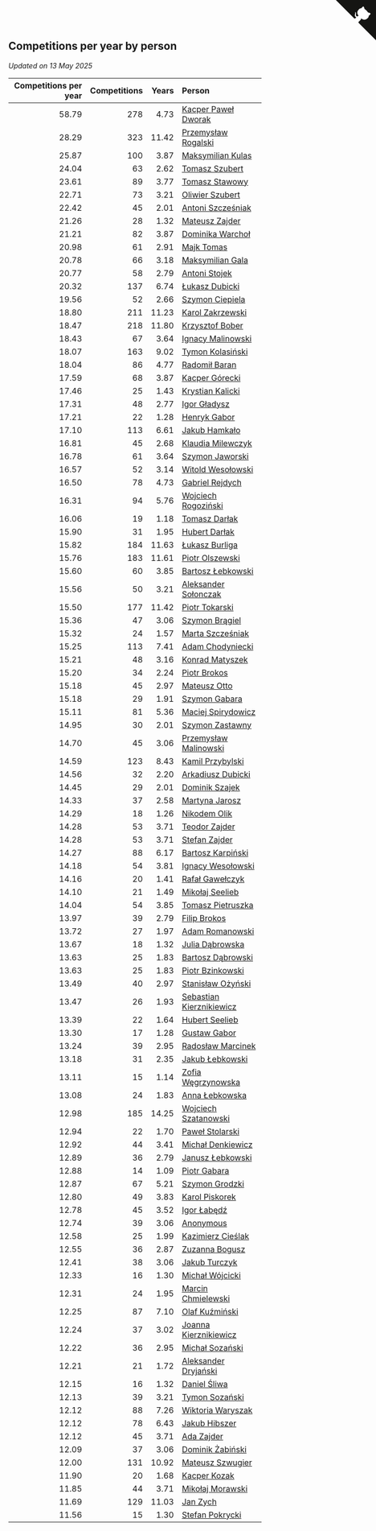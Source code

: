## Competitions per year by person

*Updated on 13 May 2025*

| Competitions per year | Competitions | Years | Person |
| ---: | ---: | ---: | :--- |
| 58.79 | 278 | 4.73 | [Kacper Paweł Dworak](https://www.worldcubeassociation.org/persons/2020DWOR01) |
| 28.29 | 323 | 11.42 | [Przemysław Rogalski](https://www.worldcubeassociation.org/persons/2013ROGA02) |
| 25.87 | 100 | 3.87 | [Maksymilian Kulas](https://www.worldcubeassociation.org/persons/2021KULA02) |
| 24.04 | 63 | 2.62 | [Tomasz Szubert](https://www.worldcubeassociation.org/persons/2022SZUB02) |
| 23.61 | 89 | 3.77 | [Tomasz Stawowy](https://www.worldcubeassociation.org/persons/2021STAW01) |
| 22.71 | 73 | 3.21 | [Oliwier Szubert](https://www.worldcubeassociation.org/persons/2022SZUB01) |
| 22.42 | 45 | 2.01 | [Antoni Szcześniak](https://www.worldcubeassociation.org/persons/2023SZCZ04) |
| 21.26 | 28 | 1.32 | [Mateusz Zajder](https://www.worldcubeassociation.org/persons/2024ZAJD01) |
| 21.21 | 82 | 3.87 | [Dominika Warchoł](https://www.worldcubeassociation.org/persons/2021WARC01) |
| 20.98 | 61 | 2.91 | [Majk Tomas](https://www.worldcubeassociation.org/persons/2022TOMA05) |
| 20.78 | 66 | 3.18 | [Maksymilian Gala](https://www.worldcubeassociation.org/persons/2022GALA01) |
| 20.77 | 58 | 2.79 | [Antoni Stojek](https://www.worldcubeassociation.org/persons/2022STOJ03) |
| 20.32 | 137 | 6.74 | [Łukasz Dubicki](https://www.worldcubeassociation.org/persons/2018DUBI01) |
| 19.56 | 52 | 2.66 | [Szymon Ciepiela](https://www.worldcubeassociation.org/persons/2022CIEP01) |
| 18.80 | 211 | 11.23 | [Karol Zakrzewski](https://www.worldcubeassociation.org/persons/2014ZAKR01) |
| 18.47 | 218 | 11.80 | [Krzysztof Bober](https://www.worldcubeassociation.org/persons/2013BOBE01) |
| 18.43 | 67 | 3.64 | [Ignacy Malinowski](https://www.worldcubeassociation.org/persons/2021MALI02) |
| 18.07 | 163 | 9.02 | [Tymon Kolasiński](https://www.worldcubeassociation.org/persons/2016KOLA02) |
| 18.04 | 86 | 4.77 | [Radomił Baran](https://www.worldcubeassociation.org/persons/2020BARA02) |
| 17.59 | 68 | 3.87 | [Kacper Górecki](https://www.worldcubeassociation.org/persons/2021GORE01) |
| 17.46 | 25 | 1.43 | [Krystian Kalicki](https://www.worldcubeassociation.org/persons/2023KALI10) |
| 17.31 | 48 | 2.77 | [Igor Gładysz](https://www.worldcubeassociation.org/persons/2022GLAD01) |
| 17.21 | 22 | 1.28 | [Henryk Gabor](https://www.worldcubeassociation.org/persons/2024GABO02) |
| 17.10 | 113 | 6.61 | [Jakub Hamkało](https://www.worldcubeassociation.org/persons/2018HAMK01) |
| 16.81 | 45 | 2.68 | [Klaudia Milewczyk](https://www.worldcubeassociation.org/persons/2022MILE05) |
| 16.78 | 61 | 3.64 | [Szymon Jaworski](https://www.worldcubeassociation.org/persons/2021JAWO01) |
| 16.57 | 52 | 3.14 | [Witold Wesołowski](https://www.worldcubeassociation.org/persons/2022WESO01) |
| 16.50 | 78 | 4.73 | [Gabriel Rejdych](https://www.worldcubeassociation.org/persons/2020REJD01) |
| 16.31 | 94 | 5.76 | [Wojciech Rogoziński](https://www.worldcubeassociation.org/persons/2019ROGO04) |
| 16.06 | 19 | 1.18 | [Tomasz Darłak](https://www.worldcubeassociation.org/persons/2024DARL01) |
| 15.90 | 31 | 1.95 | [Hubert Darłak](https://www.worldcubeassociation.org/persons/2023DARL03) |
| 15.82 | 184 | 11.63 | [Łukasz Burliga](https://www.worldcubeassociation.org/persons/2013BURL01) |
| 15.76 | 183 | 11.61 | [Piotr Olszewski](https://www.worldcubeassociation.org/persons/2013OLSZ02) |
| 15.60 | 60 | 3.85 | [Bartosz Łebkowski](https://www.worldcubeassociation.org/persons/2021LEBK01) |
| 15.56 | 50 | 3.21 | [Aleksander Sołonczak](https://www.worldcubeassociation.org/persons/2022SOLO01) |
| 15.50 | 177 | 11.42 | [Piotr Tokarski](https://www.worldcubeassociation.org/persons/2013TOKA01) |
| 15.36 | 47 | 3.06 | [Szymon Brągiel](https://www.worldcubeassociation.org/persons/2022BRAG03) |
| 15.32 | 24 | 1.57 | [Marta Szcześniak](https://www.worldcubeassociation.org/persons/2023SZCZ07) |
| 15.25 | 113 | 7.41 | [Adam Chodyniecki](https://www.worldcubeassociation.org/persons/2017CHOD02) |
| 15.21 | 48 | 3.16 | [Konrad Matyszek](https://www.worldcubeassociation.org/persons/2022MATY02) |
| 15.20 | 34 | 2.24 | [Piotr Brokos](https://www.worldcubeassociation.org/persons/2023BROK01) |
| 15.18 | 45 | 2.97 | [Mateusz Otto](https://www.worldcubeassociation.org/persons/2022OTTO01) |
| 15.18 | 29 | 1.91 | [Szymon Gabara](https://www.worldcubeassociation.org/persons/2023GABA01) |
| 15.11 | 81 | 5.36 | [Maciej Spirydowicz](https://www.worldcubeassociation.org/persons/2020SPIR01) |
| 14.95 | 30 | 2.01 | [Szymon Zastawny](https://www.worldcubeassociation.org/persons/2023ZAST01) |
| 14.70 | 45 | 3.06 | [Przemysław Malinowski](https://www.worldcubeassociation.org/persons/2022MALI01) |
| 14.59 | 123 | 8.43 | [Kamil Przybylski](https://www.worldcubeassociation.org/persons/2016PRZY01) |
| 14.56 | 32 | 2.20 | [Arkadiusz Dubicki](https://www.worldcubeassociation.org/persons/2023DUBI01) |
| 14.45 | 29 | 2.01 | [Dominik Szajek](https://www.worldcubeassociation.org/persons/2023SZAJ01) |
| 14.33 | 37 | 2.58 | [Martyna Jarosz](https://www.worldcubeassociation.org/persons/2022JARO01) |
| 14.29 | 18 | 1.26 | [Nikodem Olik](https://www.worldcubeassociation.org/persons/2024OLIK01) |
| 14.28 | 53 | 3.71 | [Teodor Zajder](https://www.worldcubeassociation.org/persons/2021ZAJD03) |
| 14.28 | 53 | 3.71 | [Stefan Zajder](https://www.worldcubeassociation.org/persons/2021ZAJD02) |
| 14.27 | 88 | 6.17 | [Bartosz Karpiński](https://www.worldcubeassociation.org/persons/2019KARP03) |
| 14.18 | 54 | 3.81 | [Ignacy Wesołowski](https://www.worldcubeassociation.org/persons/2021WESO01) |
| 14.16 | 20 | 1.41 | [Rafał Gawełczyk](https://www.worldcubeassociation.org/persons/2023GAWE01) |
| 14.10 | 21 | 1.49 | [Mikołaj Seelieb](https://www.worldcubeassociation.org/persons/2023SEEL04) |
| 14.04 | 54 | 3.85 | [Tomasz Pietruszka](https://www.worldcubeassociation.org/persons/2021PIET01) |
| 13.97 | 39 | 2.79 | [Filip Brokos](https://www.worldcubeassociation.org/persons/2022BROK03) |
| 13.72 | 27 | 1.97 | [Adam Romanowski](https://www.worldcubeassociation.org/persons/2023ROMA10) |
| 13.67 | 18 | 1.32 | [Julia Dąbrowska](https://www.worldcubeassociation.org/persons/2024DABR01) |
| 13.63 | 25 | 1.83 | [Bartosz Dąbrowski](https://www.worldcubeassociation.org/persons/2023DABR07) |
| 13.63 | 25 | 1.83 | [Piotr Bzinkowski](https://www.worldcubeassociation.org/persons/2023BZIN01) |
| 13.49 | 40 | 2.97 | [Stanisław Ożyński](https://www.worldcubeassociation.org/persons/2022OZYN01) |
| 13.47 | 26 | 1.93 | [Sebastian Kierznikiewicz](https://www.worldcubeassociation.org/persons/2023KIER02) |
| 13.39 | 22 | 1.64 | [Hubert Seelieb](https://www.worldcubeassociation.org/persons/2023SEEL02) |
| 13.30 | 17 | 1.28 | [Gustaw Gabor](https://www.worldcubeassociation.org/persons/2024GABO01) |
| 13.24 | 39 | 2.95 | [Radosław Marcinek](https://www.worldcubeassociation.org/persons/2022MARC05) |
| 13.18 | 31 | 2.35 | [Jakub Łebkowski](https://www.worldcubeassociation.org/persons/2023LEBK01) |
| 13.11 | 15 | 1.14 | [Zofia Węgrzynowska](https://www.worldcubeassociation.org/persons/2024WEGR01) |
| 13.08 | 24 | 1.83 | [Anna Łebkowska](https://www.worldcubeassociation.org/persons/2023LEBK04) |
| 12.98 | 185 | 14.25 | [Wojciech Szatanowski](https://www.worldcubeassociation.org/persons/2011SZAT01) |
| 12.94 | 22 | 1.70 | [Paweł Stolarski](https://www.worldcubeassociation.org/persons/2023STOL04) |
| 12.92 | 44 | 3.41 | [Michał Denkiewicz](https://www.worldcubeassociation.org/persons/2021DENK01) |
| 12.89 | 36 | 2.79 | [Janusz Łebkowski](https://www.worldcubeassociation.org/persons/2022LEBK01) |
| 12.88 | 14 | 1.09 | [Piotr Gabara](https://www.worldcubeassociation.org/persons/2024GABA02) |
| 12.87 | 67 | 5.21 | [Szymon Grodzki](https://www.worldcubeassociation.org/persons/2020GROD01) |
| 12.80 | 49 | 3.83 | [Karol Piskorek](https://www.worldcubeassociation.org/persons/2021PISK01) |
| 12.78 | 45 | 3.52 | [Igor Łabędź](https://www.worldcubeassociation.org/persons/2021LABE01) |
| 12.74 | 39 | 3.06 | [Anonymous](https://www.worldcubeassociation.org/persons/2022ANON03) |
| 12.58 | 25 | 1.99 | [Kazimierz Cieślak](https://www.worldcubeassociation.org/persons/2023CIES01) |
| 12.55 | 36 | 2.87 | [Zuzanna Bogusz](https://www.worldcubeassociation.org/persons/2022BOGU01) |
| 12.41 | 38 | 3.06 | [Jakub Turczyk](https://www.worldcubeassociation.org/persons/2022TURC02) |
| 12.33 | 16 | 1.30 | [Michał Wójcicki](https://www.worldcubeassociation.org/persons/2024WOJC01) |
| 12.31 | 24 | 1.95 | [Marcin Chmielewski](https://www.worldcubeassociation.org/persons/2023CHMI01) |
| 12.25 | 87 | 7.10 | [Olaf Kuźmiński](https://www.worldcubeassociation.org/persons/2018KUZM02) |
| 12.24 | 37 | 3.02 | [Joanna Kierznikiewicz](https://www.worldcubeassociation.org/persons/2022KIER01) |
| 12.22 | 36 | 2.95 | [Michał Sozański](https://www.worldcubeassociation.org/persons/2022SOZA02) |
| 12.21 | 21 | 1.72 | [Aleksander Dryjański](https://www.worldcubeassociation.org/persons/2023DRYJ01) |
| 12.15 | 16 | 1.32 | [Daniel Śliwa](https://www.worldcubeassociation.org/persons/2024SLIW01) |
| 12.13 | 39 | 3.21 | [Tymon Sozański](https://www.worldcubeassociation.org/persons/2022SOZA01) |
| 12.12 | 88 | 7.26 | [Wiktoria Waryszak](https://www.worldcubeassociation.org/persons/2018WARY01) |
| 12.12 | 78 | 6.43 | [Jakub Hibszer](https://www.worldcubeassociation.org/persons/2018HIBS01) |
| 12.12 | 45 | 3.71 | [Ada Zajder](https://www.worldcubeassociation.org/persons/2021ZAJD01) |
| 12.09 | 37 | 3.06 | [Dominik Żabiński](https://www.worldcubeassociation.org/persons/2022ZABI01) |
| 12.00 | 131 | 10.92 | [Mateusz Szwugier](https://www.worldcubeassociation.org/persons/2014SZWU01) |
| 11.90 | 20 | 1.68 | [Kacper Kozak](https://www.worldcubeassociation.org/persons/2023KOZA05) |
| 11.85 | 44 | 3.71 | [Mikołaj Morawski](https://www.worldcubeassociation.org/persons/2021MORA01) |
| 11.69 | 129 | 11.03 | [Jan Zych](https://www.worldcubeassociation.org/persons/2014ZYCH01) |
| 11.56 | 15 | 1.30 | [Stefan Pokrycki](https://www.worldcubeassociation.org/persons/2024POKR01) |


<a href="https://github.com/maxidragon/wca_statistics_pl" class="github-corner" aria-label="View source on Github"><svg width="80" height="80" viewBox="0 0 250 250" style="fill:#151513; color:#fff; position: absolute; top: 0; border: 0; right: 0;" aria-hidden="true"><path d="M0,0 L115,115 L130,115 L142,142 L250,250 L250,0 Z"></path><path d="M128.3,109.0 C113.8,99.7 119.0,89.6 119.0,89.6 C122.0,82.7 120.5,78.6 120.5,78.6 C119.2,72.0 123.4,76.3 123.4,76.3 C127.3,80.9 125.5,87.3 125.5,87.3 C122.9,97.6 130.6,101.9 134.4,103.2" fill="currentColor" style="transform-origin: 130px 106px;" class="octo-arm"></path><path d="M115.0,115.0 C114.9,115.1 118.7,116.5 119.8,115.4 L133.7,101.6 C136.9,99.2 139.9,98.4 142.2,98.6 C133.8,88.0 127.5,74.4 143.8,58.0 C148.5,53.4 154.0,51.2 159.7,51.0 C160.3,49.4 163.2,43.6 171.4,40.1 C171.4,40.1 176.1,42.5 178.8,56.2 C183.1,58.6 187.2,61.8 190.9,65.4 C194.5,69.0 197.7,73.2 200.1,77.6 C213.8,80.2 216.3,84.9 216.3,84.9 C212.7,93.1 206.9,96.0 205.4,96.6 C205.1,102.4 203.0,107.8 198.3,112.5 C181.9,128.9 168.3,122.5 157.7,114.1 C157.9,116.9 156.7,120.9 152.7,124.9 L141.0,136.5 C139.8,137.7 141.6,141.9 141.8,141.8 Z" fill="currentColor" class="octo-body"></path></svg></a><style>.github-corner:hover .octo-arm{animation:octocat-wave 560ms ease-in-out}@keyframes octocat-wave{0%,100%{transform:rotate(0)}20%,60%{transform:rotate(-25deg)}40%,80%{transform:rotate(10deg)}}@media (max-width:500px){.github-corner:hover .octo-arm{animation:none}.github-corner .octo-arm{animation:octocat-wave 560ms ease-in-out}}</style>
